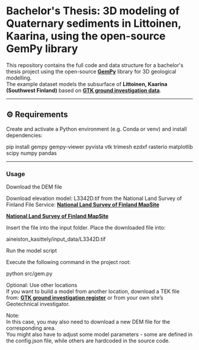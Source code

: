 # Bachelor's Thesis: 3D modeling of Quaternary sediments in Littoinen, Kaarina, using the open-source GemPy library

This repository contains the full code and data structure for a bachelor's thesis project using the open-source **[GemPy](https://www.gempy.org)** library for 3D geological modelling.  
The example dataset models the subsurface of **Littoinen, Kaarina (Southwest Finland)** based on **[GTK ground investigation data](https://gtkdata.gtk.fi/pohjatutkimukset/index.html)**.

---

## ⚙️ Requirements

Create and activate a Python environment (e.g. Conda or venv) and install dependencies:

pip install gempy gempy-viewer pyvista vtk trimesh ezdxf rasterio matplotlib scipy numpy pandas

---

### Usage

Download the DEM file

Download elevation model: L3342D.tif from the National Land Survey of Finland File Service:
**[National Land Survey of Finland MapSite]([https://gtkdata.gtk.fi/pohjatutkimukset/index.html](https://asiointi.maanmittauslaitos.fi/karttapaikka/tiedostopalvelu/korkeusmalli?lang=fi))**

**[National Land Survey of Finland MapSite]([https://asiointi.maanmittauslaitos.fi/karttapaikka/tiedostopalvelu/korkeusmalli?lang=fi)**

Insert the file into the input folder. Place the downloaded file into:

aineiston_kasittely/input_data/L3342D.tif

Run the model script

Execute the following command in the project root:

python src/gem.py

Optional: Use other locations  
If you want to build a model from another location, download a TEK file from:  **[GTK ground investigation register](https://asiointi.maanmittauslaitos.fi/karttapaikka/tiedostopalvelu/korkeusmalli?lang=fi)** or from your own site’s Geotechnical investigator.

Note:  
In this case, you may also need to download a new DEM file for the corresponding area.  
You might also have to adjust some model parameters - some are defined in the config.json file, while others are hardcoded in the source code.
